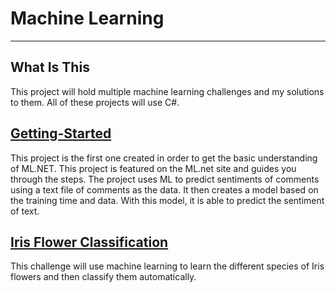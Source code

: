 # Machine Learning
---
## What Is This
This project will hold multiple machine learning challenges and my solutions to them. All of these projects will use C#.

## [Getting-Started](https://dotnet.microsoft.com/learn/ml-dotnet/get-started-tutorial/create)
This project is the first one created in order to get the basic understanding of ML.NET. This project is featured on the ML.net site and guides you through the steps. The project uses ML to predict sentiments of comments using a text file of comments as the data. It then creates a model based on the training time and data. With this model, it is able to predict the sentiment of text.

## [Iris Flower Classification](https://medium.com/gft-engineering/start-to-learn-machine-learning-with-the-iris-flower-classification-challenge-4859a920e5e3) 
This challenge will use machine learning to learn the different species of Iris flowers and then classify them automatically.
